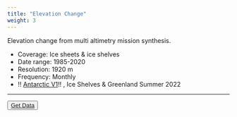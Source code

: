 ```yaml
---
title: "Elevation Change"
weight: 3
---
```



Elevation change from multi altimetry mission synthesis.

- Coverage: Ice sheets & ice shelves
- Date range: 1985-2020
- Resolution: 1920 m
- Frequency: Monthly
- !! [Antarctic V1](https://its-live-data.s3.amazonaws.com/height_change/Antarctica/Grounded/ANT_G1920V01_GroundedIceHeight.nc)!! , Ice Shelves & Greenland Summer 2022

---

<button class="button is-large is-responsive"><a href="https://its-live-data.s3.amazonaws.com/height_change/Antarctica/Grounded/ANT_G1920V01_GroundedIceHeight.nc">Get Data</a></button>

